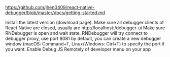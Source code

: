 https://github.com/jhen0409/react-native-debugger/blob/master/docs/getting-started.md

Install the latest version (download page).
Make sure all debugger clients of React Native are closed, usually are http://localhost:<port>/debugger-ui
Make sure RNDebugger is open and wait state.
RNDebugger will try connect to debugger proxy, use port 8081 by default, you can create a new debugger window (macOS: Command+T, Linux/Windows: Ctrl+T) to specify the port if you want.
Enable Debug JS Remotely of developer menu on your app